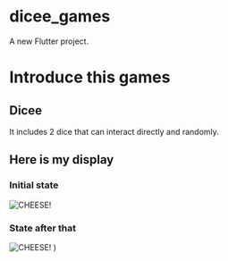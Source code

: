 # dicee_games
A new Flutter project.

# Introduce this games
  ## Dicee
  It includes 2 dice that can interact directly and randomly.
  ## Here is my display
  ### Initial state
  ![CHEESE!](https://github.com/NeoJL13/Flutter/assets/121484753/93e91e11-8e10-4c0d-85e9-f70b7e88335b.png)
  ### State after that
  ![CHEESE!](https://github.com/NeoJL13/Flutter/assets/121484753/10d68350-3f85-467e-b016-82f08cfbfa5d.png)
)
    
  

